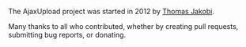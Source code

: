 The AjaxUpload project was started in 2012 by [Thomas Jakobi](https://github.com/Jako).

Many thanks to all who contributed, whether by creating pull requests, submitting bug reports, or donating.
